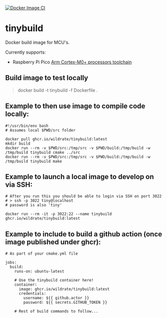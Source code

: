 [![Docker Image CI](https://github.com/wildrate/tinybuild/actions/workflows/docker-image.yml/badge.svg)](https://github.com/wildrate/tinybuild/actions/workflows/docker-image.yml)

# tinybuild

Docker build image for MCU's.

Currently supports:
 - Raspberry Pi Pico [Arm Cortex-M0+ processors toolchain](https://developer.arm.com/tools-and-software/open-source-software/developer-tools/gnu-toolchain/gnu-rm)

## Build image to test locally

> docker build -t tinybuild -f Dockerfile . 

## Example to then use image to compile code locally:
```
#!/usr/bin/env bash
# Assumes local $PWD/src folder

docker pull ghcr.io/wildrate/tinybuild:latest
mkdir build
docker run --rm -v $PWD/src:/tmp/src -v $PWD/build:/tmp/build -w /tmp/build tinybuild cmake ../src
docker run --rm -v $PWD/src:/tmp/src -v $PWD/build:/tmp/build -w /tmp/build tinybuild make
```

## Example to launch a local image to develop on via SSH:
```
# After you run this you should be able to login via SSH on port 3022
# > ssh -p 3022 tiny@localhost
# password is also 'tiny'
    
docker run --rm -it -p 3022:22 --name tinybuild ghcr.io/wildrate/tinybuild:latest
```

## Example to include to build a github action (once image published under ghcr):
```
# As part of your cmake.yml file

jobs:
  build:
    runs-on: ubuntu-latest
    
    # Use the tinybuild container here!
    container:
      image: ghcr.io/wildrate/tinybuild:latest
      credentials:
        username: ${{ github.actor }}
        password: ${{ secrets.GITHUB_TOKEN }}
        
    # Rest of build commands to follow...
```
